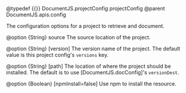 @typedef {{}} DocumentJS.projectConfig projectConfig
@parent DocumentJS.apis.config

The configuration options for a project to retrieve and document.

@option {String} source The source location of the project.



@option {String} [version] The version name of the project. The default value is
this project config's `versions` key.

@option {String} [path] The location of where the project should be 
installed. The default is to use [DocumentJS.docConfig]'s `versionDest`.



@option {Boolean} [npmInstall=false] Use npm to install the resource.

